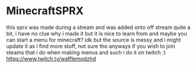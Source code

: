 # MinecraftSPRX
this sprx was made during a stream and was added onto off stream quite a bit, i have no clue why i made it but it is nice to learn from and maybe you can start a menu for minecraft?
idk but the source is messy and i might update it as i find more stuff, not sure tho
anyways if you wish to join steams that i do when making menus and such i do it on twitch :)
https://www.twitch.tv/wafflemodzhd
